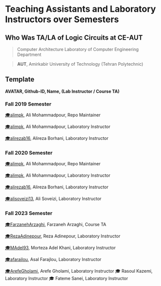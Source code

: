# Teaching Assistants and Laboratory Instructors over Semesters

## **Who Was TA/LA of Logic Circuits at CE-AUT**

> Computer Architecture Laboratory of Computer Engineering Department

> **AUT**, Amirkabir University of Technology (Tehran Polytechnic)

## Template
**AVATAR, Github-ID, Name, (Lab Instructor / Course TA)**
<!-- Example -->
### Fall 2019 Semester

[:mortar_board:alimpk](https://github.com/alimpk), Ali Mohammadpour, Repo Maintainer

[:mortar_board:alimpk](https://github.com/alimpk), Ali Mohammadpour, Laboratory Instructor

[:mortar_board:alirezab16](https://github.com/alirezab16), Alireza Borhani, Laboratory Instructor

### Fall 2020 Semester

[:mortar_board:alimpk](https://github.com/alimpk), Ali Mohammadpour, Repo Maintainer

[:mortar_board:alimpk](https://github.com/alimpk), Ali Mohammadpour, Laboratory Instructor

[:mortar_board:alirezab16](https://github.com/alirezab16), Alireza Borhani, Laboratory Instructor

[:mortar_board:alisoveizi13](https://github.com/alisoveizi13), Ali Soveizi, Laboratory Instructor


### Fall 2023 Semester
[:mortar_board:FarzanehArzaghi](https://github.com/FarzanehArzaghi), Farzaneh Arzaghi, Course TA

[:mortar_board:RezaAdinepour](https://github.com/RezaAdinepour), Reza Adinepour, Laboratory Instructor

[:mortar_board:MAdel93](https://github.com/RezaAdinepour), Morteza Adel Khani, Laboratory Instructor

[:mortar_board:afarajlou](https://github.com/afarajlou), Asal Farajlou, Laboratory Instructor

[:mortar_board:ArefeGholami](https://github.com/ArefeGholami), Arefe Gholami, Laboratory Instructor
:mortar_board: Rasoul Kazemi, Laboratory Instructor
:mortar_board: Fateme Sanei, Laboratory Instructor


<!-- add yours above line -->

